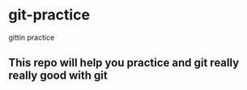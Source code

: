 # git-practice
gittin practice

## This repo will help you practice and git really really good with git
